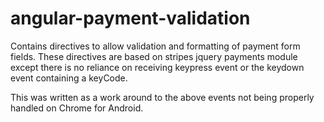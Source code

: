 angular-payment-validation
==========================

Contains directives to allow validation and formatting of payment form fields. These directives are based on stripes jquery payments module except there is no reliance on receiving keypress event or the keydown event containing a keyCode.

This was written as a work around to the above events not being properly handled on Chrome for Android.
